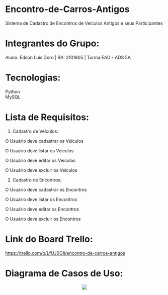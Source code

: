 # Encontro-de-Carros-Antigos
Sistema de Cadastro de Encontros de Veículos Antigos e seus Participantes

# Integrantes do Grupo:
Aluno: Edson Luis Doro | RA: 2101805 | Turma EAD - ADS 5A


# Tecnologias:
Python </br>
MySQL

# Lista de Requisitos:

   1. Cadastro de Veículos:

O Usuário deve cadastrar os Veículos

O Usuário deve listar os Veículos

O Usuário deve editar os Veículos

O Usuário deve excluir os Veículos

   2. Cadastro de Encontros:

O Usuário deve cadastrar os Encontros

O Usuário deve listar os Encontros

O Usuário deve editar os Encontros

O Usuário deve excluir os Encontros

# Link do Board Trello:
https://trello.com/b/LfUJ0OIj/encontro-de-carros-antigos

# Diagrama de Casos de Uso:
<p align="center">
<img src="http://img.shields.io/static/v1?label=STATUS&message=EM%20DESENVOLVIMENTO&color=GREEN&style=for-the-badge"/>
</p>
